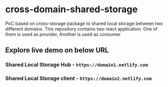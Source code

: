 # cross-domain-shared-storage
PoC based on cross-storage package to shared local storage between two different domains. This repository contains two react application. One of them is used as provider, Another is used as consumer

## Explore live demo on below URL 
### Shared Local Storage Hub - `https://domain1.netlify.com` 
### Shared Local Storage client - `https://domain2.netlify.com` 


